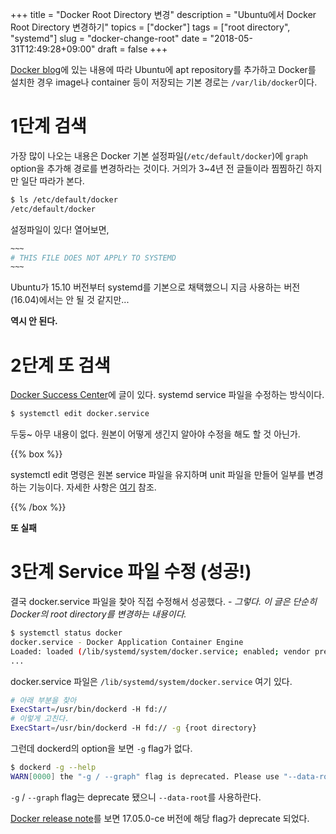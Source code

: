 +++
title = "Docker Root Directory 변경"
description = "Ubuntu에서 Docker Root Directory 변경하기"
topics = ["docker"]
tags = ["root directory", "systemd"]
slug = "docker-change-root"
date = "2018-05-31T12:49:28+09:00"
draft = false
+++

[Docker blog](https://blog.docker.com/2015/07/new-apt-and-yum-repos/)에 있는 내용에 따라 Ubuntu에 apt repository를 추가하고 Docker를 설치한 경우 image나 container 등이 저장되는 기본 경로는 `/var/lib/docker`이다.

# 1단계 검색

가장 많이 나오는 내용은 Docker 기본 설정파일(`/etc/default/docker`)에 `graph` option을 추가해 경로를 변경하라는 것이다. 거의가 3~4년 전 글들이라 찜찜하긴 하지만 일단 따라가 본다.

```bash
$ ls /etc/default/docker
/etc/default/docker
```

설정파일이 있다! 열어보면,

```bash
~~~
# THIS FILE DOES NOT APPLY TO SYSTEMD
~~~
```

Ubuntu가 15.10 버전부터 systemd를 기본으로 채택했으니 지금 사용하는 버전 (16.04)에서는 안 될 것 같지만...

**역시 안 된다.**

# 2단계 또 검색

[Docker Success Center](https://success.docker.com/article/how-do-i-set-the-docker-daemon-options)에 글이 있다. systemd service 파일을 수정하는 방식이다.

```bash
$ systemctl edit docker.service
```

두둥~ 아무 내용이 없다. 원본이 어떻게 생긴지 알아야 수정을 해도 할 것 아닌가.

{{% box %}}

systemctl edit 명령은 원본 service 파일을 유지하며 unit 파일을 만들어 일부를 변경하는 기능이다. 자세한 사항은 [여기](https://access.redhat.com/documentation/en-us/red_hat_enterprise_linux/7/html/system_administrators_guide/sect-managing_services_with_systemd-unit_files) 참조.

{{% /box %}}

**또 실패**

# 3단계 Service 파일 수정 (성공!)

결국 docker.service 파일을 찾아 직접 수정해서 성공했다. - *그렇다. 이 글은 단순히 Docker의 root directory를 변경하는 내용이다.*

```bash
$ systemctl status docker
docker.service - Docker Application Container Engine
Loaded: loaded (/lib/systemd/system/docker.service; enabled; vendor preset: enabled)
...
```

docker.service 파일은 `/lib/systemd/system/docker.service` 여기 있다.

```bash
# 아래 부분을 찾아
ExecStart=/usr/bin/dockerd -H fd://
# 이렇게 고친다.
ExecStart=/usr/bin/dockerd -H fd:// -g {root directory}
```

그런데 dockerd의 option을 보면 `-g` flag가 없다.

```bash
$ dockerd -g --help
WARN[0000] the "-g / --graph" flag is deprecated. Please use "--data-root" instead
```

`-g` / `--graph` flag는 deprecate 됐으니 `--data-root`를 사용하란다.

[Docker release note](https://docs.docker.com/release-notes/docker-ce/#17050-ce-2017-05-04)를 보면 17.05.0-ce 버전에 해당 flag가 deprecate 되었다.

